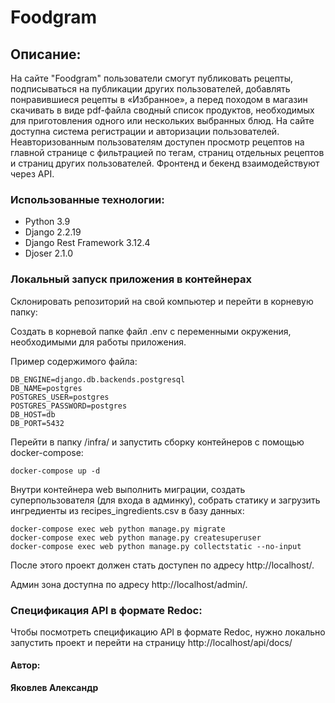 # Foodgram
## Описание:
На сайте "Foodgram" пользователи смогут публиковать рецепты, подписываться на публикации других пользователей, добавлять понравившиеся рецепты в «Избранное», а перед походом в магазин скачивать в виде pdf-файла сводный список продуктов, необходимых для приготовления одного или нескольких выбранных блюд. На сайте доступна система регистрации и авторизации пользователей. Неавторизованным пользователям доступен просмотр рецептов на главной странице с фильтрацией по тегам, страниц отдельных рецептов и страниц других пользователей. Фронтенд и бекенд взаимодействуют через API.

### Использованные технологии:
- Python 3.9
- Django 2.2.19
- Django Rest Framework 3.12.4
- Djoser 2.1.0

### Локальный запуск приложения в контейнерах
Склонировать репозиторий на свой компьютер и перейти в корневую папку:

Создать в корневой папке файл .env с переменными окружения, необходимыми 
для работы приложения.

Пример содержимого файла:
```
DB_ENGINE=django.db.backends.postgresql
DB_NAME=postgres
POSTGRES_USER=postgres
POSTGRES_PASSWORD=postgres
DB_HOST=db
DB_PORT=5432
```

Перейти в папку /infra/ и запустить сборку контейнеров с помощью 
docker-compose: 
```
docker-compose up -d
```

Внутри контейнера web выполнить миграции, создать суперпользователя (для входа 
в админку), собрать статику и загрузить ингредиенты из recipes_ingredients.csv 
в базу данных:
```
docker-compose exec web python manage.py migrate
docker-compose exec web python manage.py createsuperuser
docker-compose exec web python manage.py collectstatic --no-input
```
После этого проект должен стать доступен по адресу http://localhost/.

Админ зона доступна по адресу http://localhost/admin/.

### Спецификация API в формате Redoc:

Чтобы посмотреть спецификацию API в формате Redoc, нужно локально запустить 
проект и перейти на страницу http://localhost/api/docs/



#### Автор: 
**Яковлев Александр**
